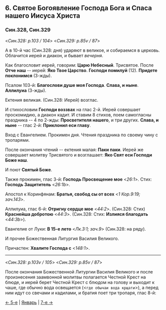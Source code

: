 
## 6. Святое Богоявление Господа Бога и Спаса нашего Иисуса Христа

### Син.328, Син.329

<*Син.328: p.103 / 104*>
<*Син.329: p.85v / 87*>

А в 10-й час (Син.328: дня) ударяют в великое, и собираемся в церковь. 
Облачится иерей и диакон, и бывает *вечерня*.

Как благословит иерей, говорим: **Царю Небесный**. Трисвятое. 
После **Отче наш** -- иерей: **Яко Твое Царство**. 
**Господи помилуй** (12). **Придете поклонимся** (3-жды). 

Псалом 103-й: **Благослови душе моя Господа**. 
**Слава, и ныне**. **Аллилуиа** (3-жды). 

Ектения великая. (Син.328: Иерей) возглас.

И стихословим **Господи воззвах** на глас 2-й. 
Иерей совершает проскомидию, а диакон кадит. 
И ставим 8 стихов, поем самогласны праздника -- 4 по 2-жды:
**Просветителя нашего**, и три других. 
**Слава, и ныне** -- глас 2-й: **Приклонил еси главу**. 

Вход с Евангелием. Прокимен дня. 
Чтения праздника по своему чину с тропарями. 

После окончания чтений -- ектения малая: **Паки паки**. 
Иерей же совершает молитву Трисвятого 
и возглашает: **Яко Свят еси Господи Боже наш**.

И поют **Святый Боже**. 

Также прокимен, глас 3-й: **Господь Просвещение мое** <*26:1*>.
Стих: **Господь Защититель** <*26:1b*>.

Апостол к Коринфянам: **Братья, свобод сы от всех** <*1 Кор.9:19; зач.143*>.

Аллилуиа, глас 6-й: **Отригну сердце мое** <*44:2*>.
(Син.328: Стих) **Краснейша добротою** <*44:3*>.
(Син.328: Стих: **Излияся благодать** <*44:3b*>).

Евангелие от Луки: **В 15-е лето** <*Лк.3:1; зач.9*> (Син.328: на ряду). 

И прочее Божественная Литургия Василия Великого.

Причастен: **Хвалите Господа с** <*148:1*>.

---

<*Син.328: p.103v / 105*>
<*Син.329: p.85v / 87*>

После окончания Божественной Литургии Василия Великого и после произнесения 
заамвонной молитвы полагается Честной Крест на блюде, и иерей берет 
Честной Крест с блюдом на голову и выходит к чаше, где обычно вода 
освещается (<`где обычаи вода крщати`>), а перед ним идут со свечами 
и кадилами, и братия поет три тропаря, глас 8-й:


[← 5-е](01_05_SAB.ru.md) | [Январь](README.md#6-й) | [7-е →](01_07_SAB.ru.md)
